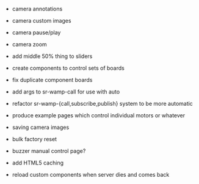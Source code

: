 - camera annotations
- camera custom images
- camera pause/play
- camera zoom
- add middle 50% thing to sliders

- create components to control sets of boards
- fix duplicate component boards

- add args to sr-wamp-call for use with auto
- refactor sr-wamp-{call,subscribe,publish} system to be more automatic

- produce example pages which control individual motors or whatever

- saving camera images
- bulk factory reset
- buzzer manual control page?
- add HTML5 caching
- reload custom components when server dies and comes back
